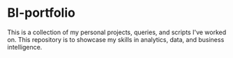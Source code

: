 # BI-portfolio
This is a collection of my personal projects, queries, and scripts I've worked on. This repository is to showcase my skills in analytics, data, and business intelligence.

